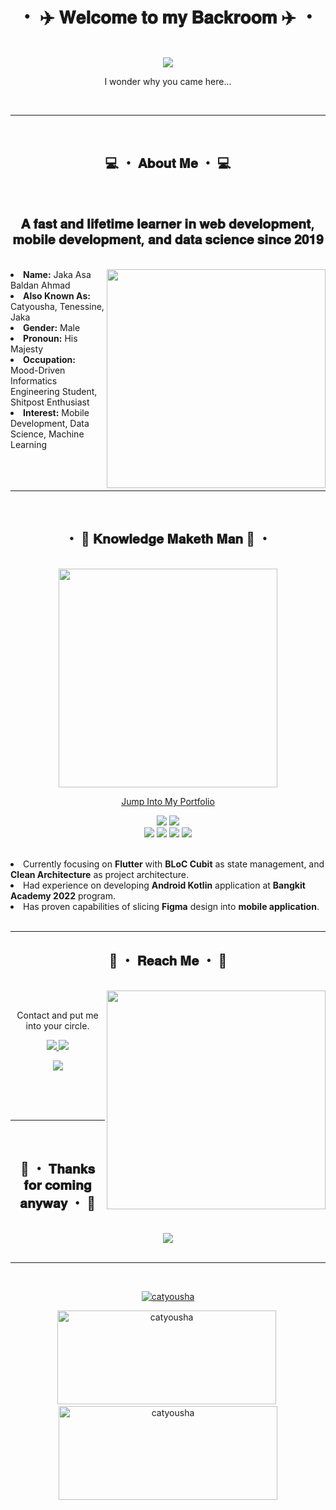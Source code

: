 <body>
    <center>
        <h1 align="center">・ ✈️ 𝐖𝐞𝐥𝐜𝐨𝐦𝐞 𝐭𝐨 𝐦𝐲 𝐁𝐚𝐜𝐤𝐫𝐨𝐨𝐦 ✈️ ・</h1>
        <br>
        <div align="center">
            <img src="https://c.tenor.com/JkIYJypBtfAAAAAC/izaya-durarara.gif" />
            <br>
            <p>I wonder why you came here...</p>
        </div>
        <br>
        <hr>
        <br>
        <div align="center">
            <!-- <img src="https://i.imgur.com/jx17oHT.gif"> -->
        </div>
        <div>
            <h2 align="center"> 💻 ・ 𝐀𝐛𝐨𝐮𝐭 𝐌𝐞 ・ 💻 </h2>
            <br>
            <h2>
                𝐀 𝐟𝐚𝐬𝐭 𝐚𝐧𝐝 𝐥𝐢𝐟𝐞𝐭𝐢𝐦𝐞 𝐥𝐞𝐚𝐫𝐧𝐞𝐫 𝐢𝐧 𝐰𝐞𝐛 𝐝𝐞𝐯𝐞𝐥𝐨𝐩𝐦𝐞𝐧𝐭, 𝐦𝐨𝐛𝐢𝐥𝐞
                𝐝𝐞𝐯𝐞𝐥𝐨𝐩𝐦𝐞𝐧𝐭, 𝐚𝐧𝐝 𝐝𝐚𝐭𝐚 𝐬𝐜𝐢𝐞𝐧𝐜𝐞 𝐬𝐢𝐧𝐜𝐞 𝟐𝟎𝟏𝟗
            </h2>
            <br>
            <div align="center">
                <div align="right">
                    <img src="https://data.whicdn.com/images/325914307/original.gif" align="right" width=350>
                </div>
                <div align="left">
                    <li>
                        <b>Name:</b> Jaka Asa Baldan Ahmad</li>
                    <li>
                        <b>Also Known As:</b> Catyousha, Tenessine, Jaka
                    </li>
                    <li>
                        <b>Gender:</b> Male
                    </li>
                    <li>
                        <b>Pronoun:</b> His Majesty
                    </li>
                    <li>
                        <b>Occupation:</b> Mood-Driven Informatics Engineering Student, Shitpost Enthusiast
                    </li>
                    <li>
                        <b>Interest:</b> Mobile Development, Data Science, Machine Learning
                    </li>
                </div>
            </div>
            <br><br><br>
            <hr>
        </div>
        <br>
        <div>
            <h2 align="center"> ・ 📇 𝐊𝐧𝐨𝐰𝐥𝐞𝐝𝐠𝐞 𝐌𝐚𝐤𝐞𝐭𝐡 𝐌𝐚𝐧 📇 ・</h2>
            <br>
            <div align="center">
            <img width=350
                    src="https://images6.fanpop.com/image/photos/41100000/-izaya-orihara-durarara-41157601-500-281.gif">
                <p align="center">
                    <a href="http://catyousha.github.io">
                        Jump Into My Portfolio
                    </a>
                </p>
                <div>
                    <p align="center">
                        <img
                            src="https://img.shields.io/badge/Flutter-%2302569B.svg?style=for-the-badge&logo=Flutter&logoColor=white" />
                        <img
                            src="https://img.shields.io/badge/kotlin-%230095D5.svg?style=for-the-badge&logo=kotlin&logoColor=white" /><br>
                        <img
                            src="https://img.shields.io/badge/laravel-%23FF2D20.svg?style=for-the-badge&logo=laravel&logoColor=white" />
                        <img
                            src="https://img.shields.io/badge/figma-%23F24E1E.svg?style=for-the-badge&logo=figma&logoColor=white" />
                        <img
                            src="https://img.shields.io/badge/git-%23F05033.svg?style=for-the-badge&logo=git&logoColor=white" />
                        <img
                            src="https://img.shields.io/badge/python-3670A0?style=for-the-badge&logo=python&logoColor=ffdd54" />
                    </p>
                    <br>
                    <div align="left">
                        <li>Currently focusing  on <b>Flutter</b> with <b>BLoC Cubit</b> as state management, and <b>Clean
                                Architecture</b> as project architecture.</li>
                        <li>Had experience on developing <b>Android Kotlin</b> application at <b>Bangkit Academy
                                2022</b> program.</li>
                        <li>Has proven capabilities of slicing <b>Figma</b> design into <b>mobile application</b>.</li>
                    </div>
                </div>
                <br>
            </div>
        </div>
        <div>
            <hr>
            <h2 align="center"> 📝 ・ 𝐑𝐞𝐚𝐜𝐡 𝐌𝐞 ・ 📝</h2>
            <br>
            <div align="center">
                <img src="https://data.whicdn.com/images/317627629/original.gif" align="right" width="350">
            </div>
            <br>
            <p align="center">Contact and put me into your circle.</p>
            <p align="center">
                <a href="https://twitter.com/catyousha_" target="_blank"><img
                        src="https://img.shields.io/badge/catyousha_%20-%231DA1F2.svg?&style=for-the-badge&logo=Twitter&logoColor=white" />
                </a>
                <a href="https://discordapp.com/users/613747574381215789">
                    <img
                        src="https://img.shields.io/badge/Tenessine-5272%20-%237289DA.svg?&style=for-the-badge&logo=discord&logoColor=white" />
                </a>
            </p>
            <p align="center"><a href="https://www.linkedin.com/in/jaka-ahmad/" target="_blank"><img
                        src="https://img.shields.io/badge/Jaka%20Asa%20Baldan%20Ahmad%20-%230077B5.svg?&style=for-the-badge&logo=Linkedin&logoColor=white" /></a>
            </p>
            <br><br><br>
            <hr>
        </div>
        <br>
        <div>
            <h2 align="center">🍻 ・ 𝐓𝐡𝐚𝐧𝐤𝐬 𝐟𝐨𝐫 𝐜𝐨𝐦𝐢𝐧𝐠 𝐚𝐧𝐲𝐰𝐚𝐲 ・ 🍻</h2>
            <br>
            <div align="center">
                <img src="https://c.tenor.com/sRKHQSK5hhEAAAAC/izaya-orihara.gif">
            </div>
            <br>
            <hr>
        </div>
        <br>
        <p align="center"> <a href="https://github.com/ryo-ma/github-profile-trophy"><img
                    src="https://github-profile-trophy.vercel.app/?username=catyousha" alt="catyousha" /></a>
        </p>
        <p><img src="https://github-readme-stats.vercel.app/api?username=catyousha&show_icons=true&locale=en"
                alt="catyousha" width=350 height=150 />&nbsp<img
                src="https://github-readme-streak-stats.herokuapp.com/?user=catyousha&" alt="catyousha" width=350
                height=150 /></p>
    </center>
</body>